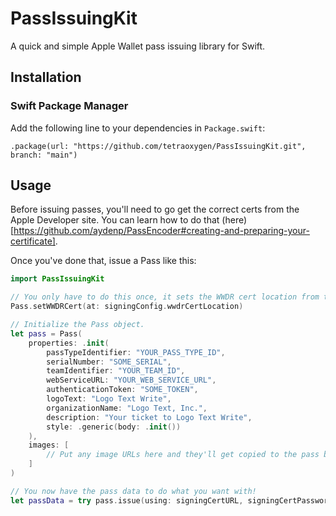 # PassIssuingKit

A quick and simple Apple Wallet pass issuing library for Swift.

## Installation
### Swift Package Manager

Add the following line to your dependencies in `Package.swift`:
```
.package(url: "https://github.com/tetraoxygen/PassIssuingKit.git", branch: "main")
```

## Usage

Before issuing passes, you'll need to go get the correct certs from the Apple Developer site. You can learn how to do that (here)[https://github.com/aydenp/PassEncoder#creating-and-preparing-your-certificate].

Once you've done that, issue a Pass like this: 
```swift
import PassIssuingKit

// You only have to do this once, it sets the WWDR cert location from then on.
Pass.setWWDRCert(at: signingConfig.wwdrCertLocation)

// Initialize the Pass object.
let pass = Pass(
	properties: .init(
		passTypeIdentifier: "YOUR_PASS_TYPE_ID",
		serialNumber: "SOME_SERIAL",
		teamIdentifier: "YOUR_TEAM_ID",
		webServiceURL: "YOUR_WEB_SERVICE_URL",
		authenticationToken: "SOME_TOKEN",
		logoText: "Logo Text Write",
		organizationName: "Logo Text, Inc.",
		description: "Your ticket to Logo Text Write",
		style: .generic(body: .init())
	),
	images: [
		// Put any image URLs here and they'll get copied to the pass bundle.
	]
)

// You now have the pass data to do what you want with!
let passData = try pass.issue(using: signingCertURL, signingCertPassword)
```
